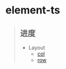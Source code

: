 # element-ts

>## 进度
>- Layout   
>   - [col](https://github.com/Kitetop/element-ts/tree/master/packages/col)
>   - [row](https://github.com/Kitetop/element-ts/tree/master/packages/row)

